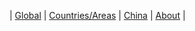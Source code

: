 | <a href="index" name="top">Global</a> | [Countries/Areas](areas) | [China](china) | [About](about) |